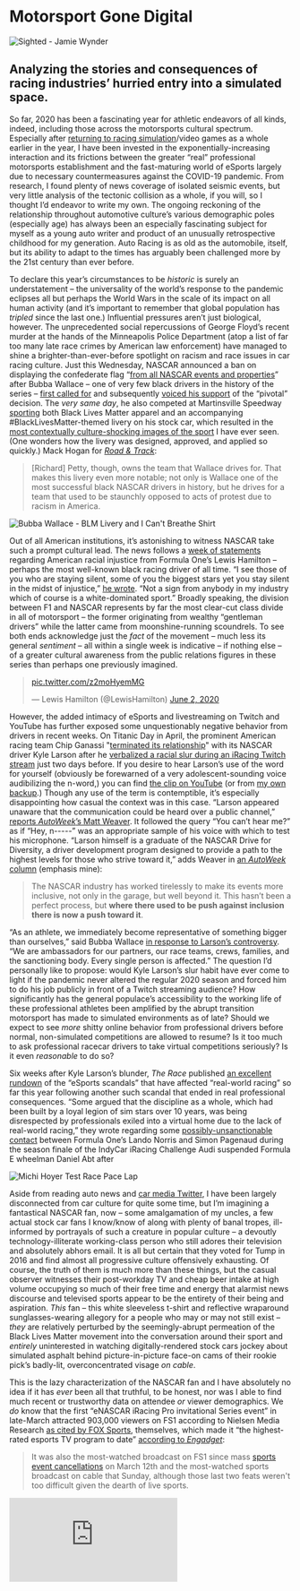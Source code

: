 # Motorsport Gone Digital

![Sighted - Jamie Wynder](https://i.snap.as/r6kFodx.jpg)

## Analyzing the stories and consequences of racing industries’ hurried entry into a simulated space.

So far, 2020 has been a fascinating year for athletic endeavors of all kinds, indeed, including those across the motorsports cultural spectrum. Especially after [returning to racing simulation](http://dieselgoth.com/tag:gtsport)/video games as a whole earlier in the year, I have been invested in the exponentially-increasing interaction and its frictions between the greater “real” professional motorsports establishment and the fast-maturing world of eSports largely due to necessary countermeasures against the COVID-19 pandemic. From research, I found plenty of news coverage of isolated seismic events, but very little analysis of the tectonic collision as a whole, if you will, so I thought I’d endeavor to write my own. The ongoing reckoning of the relationship throughout automotive culture’s various demographic poles (especially age) has always been an especially fascinating subject for myself as a young auto writer and product of an unusually retrospective childhood for my generation. Auto Racing is as old as the automobile, itself, but its ability to adapt to the times has arguably been challenged more by the 21st century than ever before.

To declare this year’s circumstances to be *historic* is surely an understatement – the universality of the world’s response to the pandemic eclipses all but perhaps the World Wars in the scale of its impact on all human activity (and it’s important to remember that global population has *tripled* since the last one.) Influential pressures aren’t just biological, however. The unprecedented social repercussions of George Floyd’s recent murder at the hands of the Minneapolis Police Department (atop a list of far too many late race crimes by American law enforcement) have managed to shine a brighter-than-ever-before spotlight on racism and race issues in car racing culture. Just this Wednesday, NASCAR announced a ban on displaying the confederate flag “[from all NASCAR events and properties](https://twitter.com/NASCAR/status/1270819350644211719)” after Bubba Wallace – one of very few black drivers in the history of the series – [first called for](https://www.nytimes.com/2020/06/09/sports/autoracing/bubba-wallace-nascar-confederate-flag.html) and subsequently [voiced his support](https://ftw.usatoday.com/2020/06/bubba-wallace-calls-nascars-confederate-flag-ban-a-huge-pivotal-moment) of the “pivotal” decision. The *very same day*, he also competed at Martinsville Speedway [sporting](https://www.roadandtrack.com/motorsports/a32823873/nascar-bubba-wallace-black-lives-matter-livery/) both Black Lives Matter apparel and an accompanying #BlackLivesMatter-themed livery on his stock car, which resulted in the [most contextually culture-shocking images of the sport](https://ftw.usatoday.com/gallery/bubba-wallace-nascar-black-lives-matter-martinsville-photos) I have ever seen. (One wonders how the livery was designed, approved, and applied so quickly.) Mack Hogan for [*Road & Track*](https://www.roadandtrack.com/motorsports/a32823873/nascar-bubba-wallace-black-lives-matter-livery/):

> [Richard] Petty, though, owns the team that Wallace drives for. That makes this livery even more notable; not only is Wallace one of the most successful black NASCAR drivers in history, but he drives for a team that used to be staunchly opposed to acts of protest due to racism in America.

![Bubba Wallace - BLM Livery and I Can't Breathe Shirt](https://i.snap.as/YZfv03K.jpg)

Out of all American institutions, it’s astonishing to witness NASCAR take such a prompt cultural lead. The news follows a [week of statements](https://global.espn.com/f1/story/_/id/29256676/lewis-hamilton-overcome-rage-racial-injustice) regarding American racial injustice from Formula One’s Lewis Hamilton – perhaps the most well-known black racing driver of all time. “I see those of you who are staying silent, some of you the biggest stars yet you stay silent in the midst of injustice,” [he wrote](https://global.espn.com/f1/story/_/id/29248814/hamilton-calls-white-dominated-f1-silence-george-floyd). “Not a sign from anybody in my industry which of course is a white-dominated sport.” Broadly speaking, the division between F1 and NASCAR represents by far the most clear-cut class divide in all of motorsport – the former originating from wealthy “gentleman drivers” while the latter came from moonshine-running scoundrels. To see both ends acknowledge just the *fact* of the movement – much less its general *sentiment* – all within a single week is indicative – if nothing else – of a greater cultural awareness from the public relations figures in these series than perhaps one previously imagined.

<blockquote class="twitter-tweet tw-align-center"><p lang="und" dir="ltr"><a href="https://t.co/z2moHyemMG">pic.twitter.com/z2moHyemMG</a></p>&mdash; Lewis Hamilton (@LewisHamilton) <a href="https://twitter.com/LewisHamilton/status/1267860399875133446?ref_src=twsrc%5Etfw">June 2, 2020</a></blockquote> <script async src="https://platform.twitter.com/widgets.js" charset="utf-8"></script>

However, the added intimacy of eSports and livestreaming on Twitch and YouTube has further exposed some unquestionably negative behavior from drivers in recent weeks. On Titanic Day in April, the prominent American racing team Chip Ganassi "[terminated its relationship](https://www.cnn.com/2020/04/14/us/kyle-larson-nascar-driver-chip-ganassi-racing-spt-trnd/index.html)" with its NASCAR driver Kyle Larson after he [verbalized a racial slur during an iRacing Twitch stream](https://www.theverge.com/2020/4/13/21219793/nascar-kyle-larson-slur-iracing-suspended-sim-racing) just two days before. If you desire to hear Larson’s use of the word for yourself (obviously be forewarned of a very adolescent-sounding voice audibilizing the n-word,) you can find [the clip on YouTube](https://youtu.be/oC0iZNQrvmk) (or from [my own backup](https://eileenlong-my.sharepoint.com/:v:/g/personal/david_eileenlonglcsw_com/EcsS6lwtLelAqcloUSkG-nwB64yACVKoLw88Absw3cu_lw).) Though any use of the term is contemptible, it’s especially disappointing how casual the context was in this case. “Larson appeared unaware that the communication could be heard over a public channel,” [reports *AutoWeek*’s Matt Weaver](https://www.autoweek.com/racing/nascar/a32122163/nascar-star-kyle-larson-uses-racial-slur-during-virtual-race/). It followed the query “You can’t hear me?” as if “Hey, n-----” was an appropriate sample of his voice with which to test his microphone. “Larson himself is a graduate of the NASCAR Drive for Diversity, a driver development program designed to provide a path to the highest levels for those who strive toward it,” adds Weaver in [an *AutoWeek* column](https://www.autoweek.com/racing/nascar/a32149736/opinion-kyle-larson-mistake-a-lesson-for-everyone/) (emphasis mine):

> The NASCAR industry has worked tirelessly to make its events more inclusive, not only in the garage, but well beyond it. This hasn’t been a perfect process, but **where there used to be push against inclusion there is now a push toward it**.

“As an athlete, we immediately become representative of something bigger than ourselves,” said Bubba Wallace [in response to Larson’s controversy](https://the-race.com/nascar/how-wallaces-intervention-shifts-nascars-racism-debate/). “We are ambassadors for our partners, our race teams, crews, families, and the sanctioning body. Every single person is affected.” The question I’d personally like to propose: would Kyle Larson’s slur habit have ever come to light if the pandemic never altered the regular 2020 season and forced him to do his job publicly in front of a Twitch streaming audience? How significantly has the general populace’s accessibility to the working life of these professional athletes been amplified by the abrupt transition motorsport has made to simulated environments as of late? Should we expect to see *more* shitty online behavior from professional drivers before normal, non-simulated competitions are allowed to resume? Is it too much to ask professional racecar drivers to take virtual competitions seriously? Is it even *reasonable* to do so?

Six weeks after Kyle Larson’s blunder, *The Race* published [an excellent rundown](https://the-race.com/esports/the-esports-scandals-that-have-rocked-real-world-racing) of the “eSports scandals” that have affected “real-world racing” so far this year following another such scandal that ended in real professional consequences. “Some argued that the discipline as a whole, which had been built by a loyal legion of sim stars over 10 years, was being disrespected by professionals exiled into a virtual home due to the lack of real-world racing,” they wrote regarding some [possibly-unsanctionable contact](https://twitter.com/IndyCaronNBC/status/1256690928917442561?s=20) between Formula One’s Lando Norris and Simon Pagenaud during the season finale of the IndyCar iRacing Challenge Audi suspended Formula E wheelman Daniel Abt after

![Michi Hoyer Test Race Pace Lap](https://i.snap.as/X2qhhZD.png)

Aside from reading auto news and [car media Twitter](https://twitter.com/i/lists/43457439?s=20), I have been largely disconnected from car culture for quite some time, but I’m imagining a fantastical NASCAR fan, now – some amalgamation of my uncles, a few actual stock car fans I know/know of along with plenty of banal tropes, ill-informed by portrayals of such a creature in popular culture – a devoutly technology-illiterate working-class person who still adores their television and absolutely abhors email. It is all but certain that they voted for Tump in 2016 and find almost all progressive culture offensively exhausting. Of course, the truth of them is much more than these things, but the casual observer witnesses their post-workday TV and cheap beer intake at high volume occupying so much of their free time and energy that alarmist news discourse and televised sports appear to be the entirety of their being and aspiration. *This* fan – this white sleeveless t-shirt and reflective wraparound sunglasses-wearing allegory for a people who may or may not still exist – *they* are relatively perturbed by the seemingly-abrupt permeation of the Black Lives Matter movement into the conversation around their sport and *entirely* uninterested in watching digitally-rendered stock cars jockey about simulated asphalt behind picture-in-picture face-on cams of their rookie pick’s badly-lit, overconcentrated visage *on cable*.

This is the lazy characterization of the NASCAR fan and I have absolutely no idea if it has *ever* been all that truthful, to be honest, nor was I able to find much recent or trustworthy data on attendee *or* viewer demographics. We *do* know that the first “eNASCAR iRacing Pro invitational Series event” in late-March attracted 903,000 viewers on FS1 according to Nielsen Media Research [as cited by FOX Sports](https://www.foxsports.com/presspass/latest-news/2020/03/24/fox-sports-air-complete-enascar-iracing-pro-invitational-series), themselves, which made it “the highest-rated esports TV program to date” [according to *Engadget*](https://www.engadget.com/2020-03-25-nascar-esports-racing-series-sets-tv-record.html):

> It was also the most-watched broadcast on FS1 since mass [sports event cancellations](https://www.engadget.com/2020-03-12-ncaa-cancels-march-madness-coronavirus.html) on March 12th and the most-watched sports broadcast on cable that Sunday, although those last two feats weren't too difficult given the dearth of live sports.

<iframe width="auto" height="auto" src="https://www.youtube.com/embed/umwqu0PWnoE?controls=0&amp;start=124" frameborder="0" allow="accelerometer; autoplay; encrypted-media; gyroscope; picture-in-picture" allowfullscreen></iframe>

